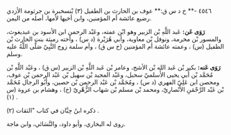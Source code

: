 ٤٥٤٦ -** خ د س ق:** عوف بن الحارث بن الطفيل (٣) بْنسخبرة بن جرثومة الأزدي رضيع عائشة أم المؤمنين، وابن أخيها لأمها، أصله من اليمن.

**رَوَى عَن:** عَبد اللَّهِ بْن الزبير وهو ابْن عمته، وعَبْد الرحمن ابن الأسود بن عبديغوث، والمسور بْن مخرمة، ونوفل بْن معاوية، وأبي هُرَيْرة (د س) ، وأخته رميثة بنت الحارث بْن الطفيل (س) ، وعمته عائشة أم المؤمنين (خ س ق) ، وأم سلمة زوج النَّبِيّ صَلَّى اللَّهُ عليه وسلم.

**رَوَى عَنه:** بكير بْن عَبد الله بْن الأشج، وعامر بْن عَبد اللَّهِ بْن الزبير (س ق) ، وعَبْد اللَّهِ بْن مُحَمَّد بْن أَبي يحيى الأَسلميّ سحبل، وعَبْد المجيد بْن سهيل بْن عَبْد الرحمن بْن عوف، ومحصن ابن عَلِيّ الفهري (د س) ، ومُحَمَّد بْن عَبْد الرحمن بْن حصين، وأَبُو الرجال مُحَمَّد بْن عَبْد الرَّحْمَنِ الأَنْصارِيّ، ومحمد بْن مسلم بْن شهاب الزُّهْرِيّ (خ) ، وهشام بن عروة (س (١) .

ذكره ابنُ حِبَّان في كتاب "الثقات (٢) .

روى له البخاري، وأبو داود، والنَّسَائي، وابن ماجة.